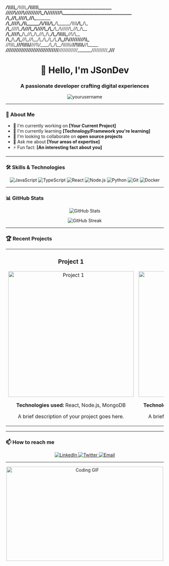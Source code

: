 
______/\\\\\\\\\\\______/\\\\\\\\\\\___________________________________/\\\\\\\\\\\\___________________________________        
 _____\/////\\\///_____/\\\/////////\\\________________________________\/\\\////////\\\_________________________________       
  _________\/\\\_______\//\\\______\///_________________________________\/\\\______\//\\\________________________________      
   _________\/\\\________\////\\\______________/\\\\\______/\\/\\\\\\____\/\\\_______\/\\\______/\\\\\\\\____/\\\____/\\\_     
    _________\/\\\___________\////\\\_________/\\\///\\\___\/\\\////\\\___\/\\\_______\/\\\____/\\\/////\\\__\//\\\__/\\\__    
     _________\/\\\______________\////\\\_____/\\\__\//\\\__\/\\\__\//\\\__\/\\\_______\/\\\___/\\\\\\\\\\\____\//\\\/\\\___   
      __/\\\___\/\\\_______/\\\______\//\\\___\//\\\__/\\\___\/\\\___\/\\\__\/\\\_______/\\\___\//\\///////______\//\\\\\____  
       _\//\\\\\\\\\_______\///\\\\\\\\\\\/_____\///\\\\\/____\/\\\___\/\\\__\/\\\\\\\\\\\\/_____\//\\\\\\\\\\_____\//\\\_____ 
        __\/////////__________\///////////_________\/////______\///____\///___\////////////________\//////////_______\///______

<h1 align="center">👋 Hello, I'm JSonDev</h1>
<h3 align="center">A passionate developer crafting digital experiences</h3>

<p align="center">
  <img src="https://komarev.com/ghpvc/?username=yourusername&label=Profile%20views&color=0e75b6&style=flat" alt="yourusername" />
</p>

---

### 🚀 About Me

- 🔭 I'm currently working on **[Your Current Project]**
- 🌱 I'm currently learning **[Technology/Framework you're learning]**
- 👯 I'm looking to collaborate on **open source projects**
- 💬 Ask me about **[Your areas of expertise]**
- ⚡ Fun fact: **[An interesting fact about you]**

---

### 🛠 Skills & Technologies

<p align="center">
  <img src="https://img.shields.io/badge/JavaScript-F7DF1E?style=for-the-badge&logo=javascript&logoColor=black" alt="JavaScript" />
  <img src="https://img.shields.io/badge/TypeScript-007ACC?style=for-the-badge&logo=typescript&logoColor=white" alt="TypeScript" />
  <img src="https://img.shields.io/badge/React-20232A?style=for-the-badge&logo=react&logoColor=61DAFB" alt="React" />
  <img src="https://img.shields.io/badge/Node.js-43853D?style=for-the-badge&logo=node.js&logoColor=white" alt="Node.js" />
  <img src="https://img.shields.io/badge/Python-3776AB?style=for-the-badge&logo=python&logoColor=white" alt="Python" />
  <img src="https://img.shields.io/badge/Git-F05032?style=for-the-badge&logo=git&logoColor=white" alt="Git" />
  <img src="https://img.shields.io/badge/Docker-2496ED?style=for-the-badge&logo=docker&logoColor=white" alt="Docker" />
</p>

---

### 📊 GitHub Stats

<p align="center">
  <img src="https://github-readme-stats.vercel.app/api?username=yourusername&show_icons=true&theme=radical" alt="GitHub Stats" />
</p>

<p align="center">
  <img src="https://github-readme-streak-stats.herokuapp.com/?user=yourusername&theme=radical" alt="GitHub Streak" />
</p>

---

### 🏆 Recent Projects

<table>
  <tr>
    <td width="50%">
      <h3 align="center">Project 1</h3>
      <div align="center">
        <a href="https://github.com/yourusername/project1" target="_blank">
          <img src="https://github.com/yourusername/project1/raw/main/screenshot.png" width="400" alt="Project 1">
        </a>
        <p><strong>Technologies used:</strong> React, Node.js, MongoDB</p>
        <p>A brief description of your project goes here.</p>
      </div>
    </td>
    <td width="50%">
      <h3 align="center">Project 2</h3>
      <div align="center">
        <a href="https://github.com/yourusername/project2" target="_blank">
          <img src="https://github.com/yourusername/project2/raw/main/screenshot.png" width="400" alt="Project 2">
        </a>
        <p><strong>Technologies used:</strong> Vue.js, Express, PostgreSQL</p>
        <p>A brief description of your project goes here.</p>
      </div>
    </td>
  </tr>
</table>

---

### 📫 How to reach me

<p align="center">
  <a href="https://linkedin.com/in/yourusername" target="_blank">
    <img src="https://img.shields.io/badge/LinkedIn-0077B5?style=for-the-badge&logo=linkedin&logoColor=white" alt="LinkedIn" />
  </a>
  <a href="https://twitter.com/yourusername" target="_blank">
    <img src="https://img.shields.io/badge/Twitter-1DA1F2?style=for-the-badge&logo=twitter&logoColor=white" alt="Twitter" />
  </a>
  <a href="mailto:your.email@example.com">
    <img src="https://img.shields.io/badge/Email-D14836?style=for-the-badge&logo=gmail&logoColor=white" alt="Email" />
  </a>
</p>

---

<p align="center">
  <img src="https://github.com/yourusername/yourusername/blob/main/assets/coding.gif" width="500" height="300" alt="Coding GIF">
</p>
